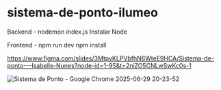 # sistema-de-ponto-ilumeo

Backend - nodemon index.js
Instalar Node

Frontend - npm run dev
npm install

https://www.figma.com/slides/3MtpvKLPVbfhN6WteE9HCA/Sistema-de-ponto---Isabelle-Nunes?node-id=1-95&t=2niZO5CNLwSwKc0s-1

![Sistema de Ponto - Google Chrome 2025-06-29 20-23-52](https://github.com/user-attachments/assets/8c18e995-c13c-4ac1-9b93-3761fe5e3143)
